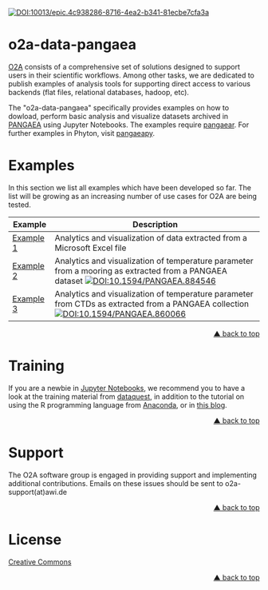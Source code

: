 
[![DOI:10013/epic.4c938286-8716-4ea2-b341-81ecbe7cfa3a](https://zenodo.org/badge/DOI/10013/epic.4c938286-8716-4ea2-b341-81ecbe7cfa3a.svg)](http://hdl.handle.net/10013/epic.4c938286-8716-4ea2-b341-81ecbe7cfa3a)


# o2a-data-pangaea

[O2A](https://www.awi.de/data-flow) consists of a comprehensive set of solutions designed to support users in their scientific workflows.  Among other tasks, we are dedicated to publish examples of analysis tools for supporting direct access to various backends (flat files, relational databases, hadoop, etc).

The "o2a-data-pangaea" specifically provides examples on how to dowload, perform basic analysis and visualize datasets archived in [PANGAEA](https://pangaea.de) using Jupyter Notebooks.  The examples require  [pangaear](https://github.com/ropensci/pangaear).  For further examples in Phyton, visit [pangaeapy](https://github.com/pangaea-data-publisher/pangaeapy). 



# Examples 

In this section we list all examples which have been developed so far. The list will be growing as an increasing number of use cases for O2A are being tested.


Example | Description 
--- | --- 
[Example 1](example1_excelFile.ipynb) | Analytics and visualization of data extracted from a Microsoft Excel file 
[Example 2](example2_pangaea.ipynb) | Analytics and visualization of temperature parameter from a mooring as extracted from a PANGAEA dataset [![DOI:10.1594/PANGAEA.884546](https://zenodo.org/badge/DOI/10.1594/PANGAEA.884546.svg)](https://doi.pangaea.de/10.1594/PANGAEA.884546)
[Example 3](example3_collection.ipynb) | Analytics and visualization of temperature parameter from CTDs as extracted from a PANGAEA collection [![DOI:10.1594/PANGAEA.860066](https://zenodo.org/badge/DOI/10.1594/PANGAEA.860066.svg)](https://doi.pangaea.de/10.1594/PANGAEA.860066)

<p align="right"><a href="#top">&#x25B2; back to top</a></p>


# Training

If you are a newbie in [Jupyter Notebooks](https://jupyter.org/), we recommend you to have a look at the training material from  [dataquest](https://www.dataquest.io/blog/jupyter-notebook-tutorial), in addition to the tutorial on using the R programming language from [Anaconda](https://docs.anaconda.com/anaconda/navigator/tutorials/r-lang/), or in [this blog](https://www.datacamp.com/community/blog/jupyter-notebook-r).


<p align="right"><a href="#top">&#x25B2; back to top</a></p>

# Support

The O2A software group is engaged in providing support and implementing additional contributions.  Emails on these issues should be sent to o2a-support(at)awi.de


<p align="right"><a href="#top">&#x25B2; back to top</a></p>


# License

[Creative Commons](https://creativecommons.org/licenses/by/3.0/)
<p align="right"><a href="#top">&#x25B2; back to top</a></p>

